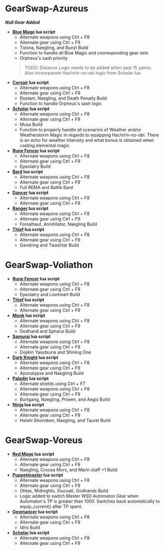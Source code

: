 # GearSwap-Azureus
  ***Null Gear Added***
- **[Blue Mage](https://github.com/voliathon/FFXI/blob/main/GearSwap-Azureus/blu.lua) lua script**
   - Alternate weapons using Ctrl + F8 
   - Alternate gear using Ctrl + F9
   - Tizona, Naegling, and Bunzi Build
   - Function to handle all Blue Magic and cooresponding gear sets
   - Orpheus's sash priority
  > TODO: Distance Logic needs to be added when past 15 yalms. 
  > Also incoorporate Hachirin-no-obi logic from Scholar lua
- **[Corsair](https://github.com/voliathon/FFXI/blob/main/GearSwap-Azureus/cor.lua) lua script**
   - Alternate weapons using Ctrl + F8 
   - Alternate gear using Ctrl + F9
   - Rostam, Naegling, and Death Penalty Build
   - Function to handle Orpheus's sash logic
- **[Scholar](https://github.com/voliathon/FFXI/blob/main/GearSwap-Azureus/sch.lua) lua script**
   - Alternate weapons using Ctrl + F8 
   - Alternate gear using Ctrl + F9
   - Musa Build
   - Function to properly handle all scenarios of Weather and/or Weatherstorm Magic in regards to equipping Hachirin-no-obi. There is an echo for weather intensity and what bonus is obtained when casting elemental magic
- **[Rune Fencer](https://github.com/voliathon/FFXI/blob/main/GearSwap-Azureus/run.lua) lua script**
   - Alternate weapons using Ctrl + F8 
   - Alternate gear using Ctrl + F9
   - Epeolatry Build
- **[Bard](https://github.com/voliathon/FFXI/blob/main/GearSwap-Azureus/brd.lua) lua script**
   - Alternate weapons using Ctrl + F8 
   - Alternate gear using Ctrl + F9
   - Full REMA and Battle Bard
- **[Dancer](https://github.com/voliathon/FFXI/blob/main/GearSwap-Azureus/dnc.lua) lua script**
   - Alternate weapons using Ctrl + F8 
   - Alternate gear using Ctrl + F9
- **[Ranger](https://github.com/voliathon/FFXI/blob/main/GearSwap-Azureus/rng.lua) lua script**
   - Alternate weapons using Ctrl + F8 
   - Alternate gear using Ctrl + F9
   - Fomalhaut, Annihilator, Naegling Build
- **[Thief](https://github.com/voliathon/FFXI/blob/main/GearSwap-Azureus/thf.lua) lua script**
   - Alternate weapons using Ctrl + F8 
   - Alternate gear using Ctrl + F9
   - Gandring and Twashtar Build  
 
  

# GearSwap-Voliathon
- **[Rune Fencer](https://github.com/voliathon/FFXI/blob/main/GearSwap-Voliathon/run.lua) lua script**
  - Alternate weapons using Ctrl + F8
  - Alternate gear using Ctrl + F9
  - Epeolatry and Lionheart Build
- **[Thief](https://github.com/voliathon/FFXI/blob/main/GearSwap-Voliathon/thf.lua) lua script**
  - Alternate weapons using Ctrl + F8 
  - Alternate gear using Ctrl + F9
- **[Monk](https://github.com/voliathon/FFXI/blob/main/GearSwap-Voliathon/mnk.lua) lua script**
  - Alternate weapons using Ctrl + F8 
  - Alternate gear using Ctrl + F9
  - Godhand and Spharai Build
- **[Samurai](https://github.com/voliathon/FFXI/blob/main/GearSwap-Voliathon/sam.lua) lua script**
  - Alternate weapons using Ctrl + F8 
  - Alternate gear using Ctrl + F9
  - Dojikiri Yasutsuna and Shining One
- **[Dark Knight](https://github.com/voliathon/FFXI/blob/main/GearSwap-Voliathon/drk.lua) lua script**
  - Alternate weapons using Ctrl + F8 
  - Alternate gear using Ctrl + F9
  - Apocalypse and Naegling Build
- **[Paladin](https://github.com/voliathon/FFXI/blob/main/GearSwap-Voliathon/pld.lua) lua script**
  - Alternate shields using Ctrl + F7
  - Alternate weapons using Ctrl + F8 
  - Alternate gear using Ctrl + F9
  - Burtgang, Naegling, Priwen, and Aegis Build
- **[Ninja](https://github.com/voliathon/FFXI/blob/main/GearSwap-Voliathon/nin.lua) lua script**
  - Alternate weapons using Ctrl + F8 
  - Alternate gear using Ctrl + F9
  - Heishi Shorinken, Naegling, and Tauret Build



# GearSwap-Voreus
- **[Red Mage](https://github.com/voliathon/FFXI/blob/main/GearSwap-Voreus/rdm.lua) lua script**
  - Alternate weapons using Ctrl + F8
  - Alternate gear using Ctrl + F9
  - Naegling, Crocea Mors, and Marin staff +1 Build
- **[Puppetmaster](https://github.com/voliathon/FFXI/blob/main/GearSwap-Voreus/pup.lua) lua script**
  - Alternate weapons using Ctrl + F8
  - Alternate gear using Ctrl + F9
  - Ohtas, Midnights, Xiucoatl, Godhands Build
  - Logic added to switch Master WSD Automaton Gear when Automaton's TP is greater than 1000. Switches back automatically to equip_current() after TP spent.
- **[Geomancer](https://github.com/voliathon/FFXI/blob/main/GearSwap-Voreus/geo.lua) lua script**
  - Alternate weapons using Ctrl + F8
  - Alternate gear using Ctrl + F9
  - Idris Build
- **[Scholar](https://github.com/voliathon/FFXI/blob/main/GearSwap-Voreus/sch.lua) lua script**
  - Alternate weapons using Ctrl + F8
  - Alternate gear using Ctrl + F9


